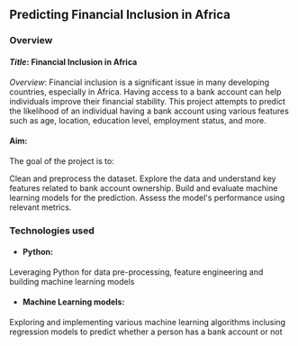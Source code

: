 ## Predicting Financial Inclusion in Africa

### Overview

#### *Title*: Financial Inclusion in Africa

*Overview*:  Financial inclusion is a significant issue in many developing countries, especially in Africa. Having access to a bank account can help individuals improve their financial stability. This project attempts to predict the likelihood of an individual having a bank account using various features such as age, location, education level, employment status, and more.

#### Aim:
The goal of the project is to:

Clean and preprocess the dataset.
Explore the data and understand key features related to bank account ownership.
Build and evaluate machine learning models for the prediction.
Assess the model's performance using relevant metrics.

### Technologies used
- #### Python: 
Leveraging Python for data pre-processing, feature engineering and building machine learning models 
- #### Machine Learning models:
Exploring and implementing various machine learning algorithms inclusing regression models to predict whether a person has a bank account or not